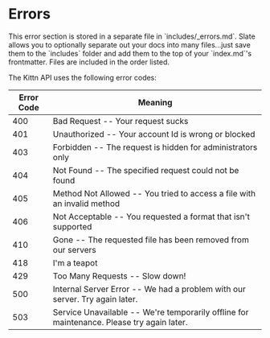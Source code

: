 # Errors

<aside class="notice">This error section is stored in a separate file in `includes/_errors.md`. Slate allows you to optionally separate out your docs into many files...just save them to the `includes` folder and add them to the top of your `index.md`'s frontmatter. Files are included in the order listed.</aside>

The Kittn API uses the following error codes:


Error Code | Meaning
---------- | -------
400 | Bad Request -- Your request sucks
401 | Unauthorized -- Your account Id is wrong or blocked
403 | Forbidden -- The request is hidden for administrators only
404 | Not Found -- The specified request could not be found
405 | Method Not Allowed -- You tried to access a file with an invalid method
406 | Not Acceptable -- You requested a format that isn't supported
410 | Gone -- The requested file has been removed from our servers
418 | I'm a teapot
429 | Too Many Requests -- Slow down!
500 | Internal Server Error -- We had a problem with our server. Try again later.
503 | Service Unavailable -- We're temporarily offline for maintenance. Please try again later.
